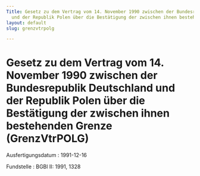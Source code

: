 ```yaml
---
Title: Gesetz zu dem Vertrag vom 14. November 1990 zwischen der Bundesrepublik Deutschland
  und der Republik Polen über die Bestätigung der zwischen ihnen bestehenden Grenze
layout: default
slug: grenzvtrpolg

---
```


# Gesetz zu dem Vertrag vom 14. November 1990 zwischen der Bundesrepublik Deutschland und der Republik Polen über die Bestätigung der zwischen ihnen bestehenden Grenze (GrenzVtrPOLG)

Ausfertigungsdatum
:   1991-12-16

Fundstelle
:   BGBl II: 1991, 1328

